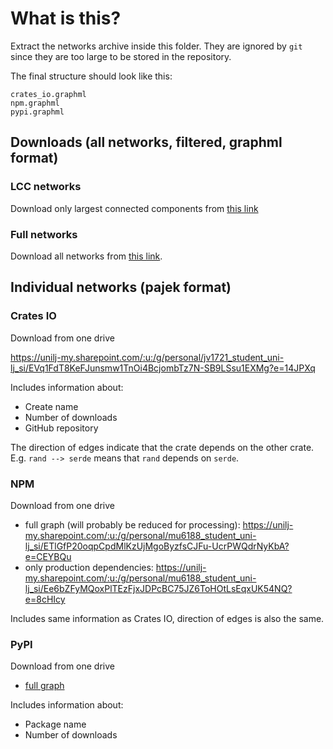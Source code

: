 # What is this?

Extract the networks archive inside this folder. They are ignored by `git` since they are too large to be stored in the repository.

The final structure should look like this:

```
crates_io.graphml
npm.graphml
pypi.graphml
```

## Downloads (all networks, filtered, graphml format)

### LCC networks

Download only largest connected components from [this link](https://unilj-my.sharepoint.com/:u:/g/personal/mu6188_student_uni-lj_si/EQrwj_3ruE1Km9twWklfthsBdnrKdO-rI-co815XkHEsZg?e=bQHcsx)

### Full networks

Download all networks from [this link](https://unilj-my.sharepoint.com/:u:/g/personal/mu6188_student_uni-lj_si/EZXqUoUQYIpIghEN7FHBWosBveSc9QZuvzF7PyHNWHEJZg?e=ngcw6I).

## Individual networks (pajek format)

### Crates IO

Download from one drive

https://unilj-my.sharepoint.com/:u:/g/personal/jv1721_student_uni-lj_si/EVq1FdT8KeFJunsmw1TnOi4BcjombTz7N-SB9LSsu1EXMg?e=14JPXq

Includes information about:

- Create name
- Number of downloads
- GitHub repository

The direction of edges indicate that the crate depends on the other crate. E.g. `rand --> serde` means that `rand` depends on `serde`.

### NPM

Download from one drive

- full graph (will probably be reduced for processing): https://unilj-my.sharepoint.com/:u:/g/personal/mu6188_student_uni-lj_si/ETlGfP20oqpCpdMlKzUjMgoByzfsCJFu-UcrPWQdrNyKbA?e=CEYBQu
- only production dependencies: https://unilj-my.sharepoint.com/:u:/g/personal/mu6188_student_uni-lj_si/Ee6bZFyMQoxPlTEzFjxJDPcBC75JZ6ToHOtLsEqxUK54NQ?e=8cHIcy

Includes same information as Crates IO, direction of edges is also the same.

### PyPI

Download from one drive

- [full graph](https://unilj-my.sharepoint.com/:u:/g/personal/zt8811_student_uni-lj_si/EftNbN4R6gdBl2MyDfNFaWoBLiYmvm8v0Gjvw6nC3xda0Q?e=fPMolk)

Includes information about:

- Package name
- Number of downloads
